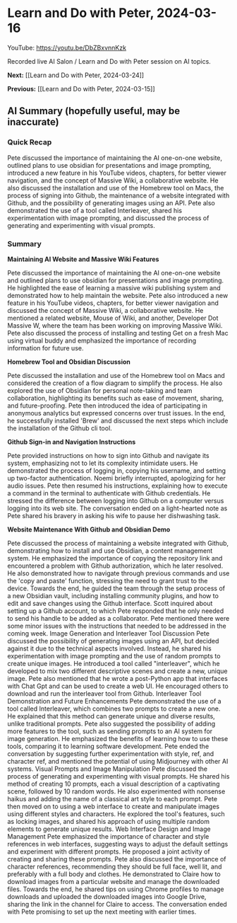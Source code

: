 # Learn and Do with Peter, 2024-03-16

YouTube: <https://youtu.be/DbZBxvnnKzk>

Recorded live AI Salon / Learn and Do with Peter session on AI topics.

**Next:** [[Learn and Do with Peter, 2024-03-24]]

**Previous:** [[Learn and Do with Peter, 2024-03-15]]

## AI Summary (hopefully useful, may be inaccurate)

### Quick Recap

Pete discussed the importance of maintaining the AI one-on-one website, outlined plans to use obsidian for presentations and image prompting, introduced a new feature in his YouTube videos, chapters, for better viewer navigation, and the concept of Massive Wiki, a collaborative website. He also discussed the installation and use of the Homebrew tool on Macs, the process of signing into Github, the maintenance of a website integrated with Github, and the possibility of generating images using an API. Pete also demonstrated the use of a tool called Interleaver, shared his experimentation with image prompting, and discussed the process of generating and experimenting with visual prompts. 
### Summary

**Maintaining AI Website and Massive Wiki Features**

Pete discussed the importance of maintaining the AI one-on-one website and outlined plans to use obsidian for presentations and image prompting. He highlighted the ease of learning a massive wiki publishing system and demonstrated how to help maintain the website. Pete also introduced a new feature in his YouTube videos, chapters, for better viewer navigation and discussed the concept of Massive Wiki, a collaborative website. He mentioned a related website, Mouse of Wiki, and another, Developer Dot Massive W, where the team has been working on improving Massive Wiki. Pete also discussed the process of installing and testing Get on a fresh Mac using virtual buddy and emphasized the importance of recording information for future use. 

**Homebrew Tool and Obsidian Discussion** 

Pete discussed the installation and use of the Homebrew tool on Macs and considered the creation of a flow diagram to simplify the process. He also explored the use of Obsidian for personal note-taking and team collaboration, highlighting its benefits such as ease of movement, sharing, and future-proofing. Pete then introduced the idea of participating in anonymous analytics but expressed concerns over trust issues. In the end, he successfully installed 'Brew' and discussed the next steps which include the installation of the Github cli tool. 

**Github Sign-in and Navigation Instructions** 

Pete provided instructions on how to sign into Github and navigate its system, emphasizing not to let its complexity intimidate users. He demonstrated the process of logging in, copying his username, and setting up two-factor authentication. Noemi briefly interrupted, apologizing for her audio issues. Pete then resumed his instructions, explaining how to execute a command in the terminal to authenticate with Github credentials. He stressed the difference between logging into Github on a computer versus logging into its web site. The conversation ended on a light-hearted note as Pete shared his bravery in asking his wife to pause her dishwashing task. 

**Website Maintenance With Github and Obsidian Demo** 

Pete discussed the process of maintaining a website integrated with Github, demonstrating how to install and use Obsidian, a content management system. He emphasized the importance of copying the repository link and encountered a problem with Github authorization, which he later resolved. He also demonstrated how to navigate through previous commands and use the 'copy and paste' function, stressing the need to grant trust to the device. Towards the end, he guided the team through the setup process of a new Obsidian vault, including installing community plugins, and how to edit and save changes using the Github interface. Scott inquired about setting up a Github account, to which Pete responded that he only needed to send his handle to be added as a collaborator. Pete mentioned there were some minor issues with the instructions that needed to be addressed in the coming week. 
Image Generation and Interleaver Tool Discussion 
Pete discussed the possibility of generating images using an API, but decided against it due to the technical aspects involved. Instead, he shared his experimentation with image prompting and the use of random prompts to create unique images. He introduced a tool called "interleaver", which he developed to mix two different descriptive scenes and create a new, unique image. Pete also mentioned that he wrote a post-Python app that interfaces with Chat Gpt and can be used to create a web UI. He encouraged others to download and run the interleaver tool from Github. 
Interleaver Tool Demonstration and Future Enhancements 
Pete demonstrated the use of a tool called Interleaver, which combines two prompts to create a new one. He explained that this method can generate unique and diverse results, unlike traditional prompts. Pete also suggested the possibility of adding more features to the tool, such as sending prompts to an AI system for image generation. He emphasized the benefits of learning how to use these tools, comparing it to learning software development. Pete ended the conversation by suggesting further experimentation with style, ref, and character ref, and mentioned the potential of using Midjourney with other AI systems. 
Visual Prompts and Image Manipulation 
Pete discussed the process of generating and experimenting with visual prompts. He shared his method of creating 10 prompts, each a visual description of a captivating scene, followed by 10 random words. He also experimented with nonsense haikus and adding the name of a classical art style to each prompt. Pete then moved on to using a web interface to create and manipulate images using different styles and characters. He explored the tool's features, such as locking images, and shared his approach of using multiple random elements to generate unique results. 
Web Interface Design and Image Management 
Pete emphasized the importance of character and style references in web interfaces, suggesting ways to adjust the default settings and experiment with different prompts. He proposed a joint activity of creating and sharing these prompts. Pete also discussed the importance of character references, recommending they should be full face, well lit, and preferably with a full body and clothes. He demonstrated to Claire how to download images from a particular website and manage the downloaded files. Towards the end, he shared tips on using Chrome profiles to manage downloads and uploaded the downloaded images into Google Drive, sharing the link in the channel for Claire to access. The conversation ended with Pete promising to set up the next meeting with earlier times.

